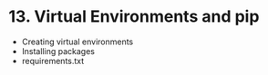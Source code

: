 # 13. Virtual Environments and pip

- Creating virtual environments
- Installing packages
- requirements.txt
